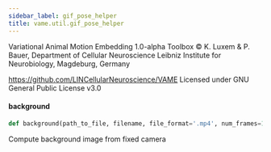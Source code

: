 ```yaml
---
sidebar_label: gif_pose_helper
title: vame.util.gif_pose_helper
---
```


Variational Animal Motion Embedding 1.0-alpha Toolbox
© K. Luxem &amp; P. Bauer, Department of Cellular Neuroscience
Leibniz Institute for Neurobiology, Magdeburg, Germany

https://github.com/LINCellularNeuroscience/VAME
Licensed under GNU General Public License v3.0

#### background

```python
def background(path_to_file, filename, file_format='.mp4', num_frames=1000)
```

Compute background image from fixed camera

